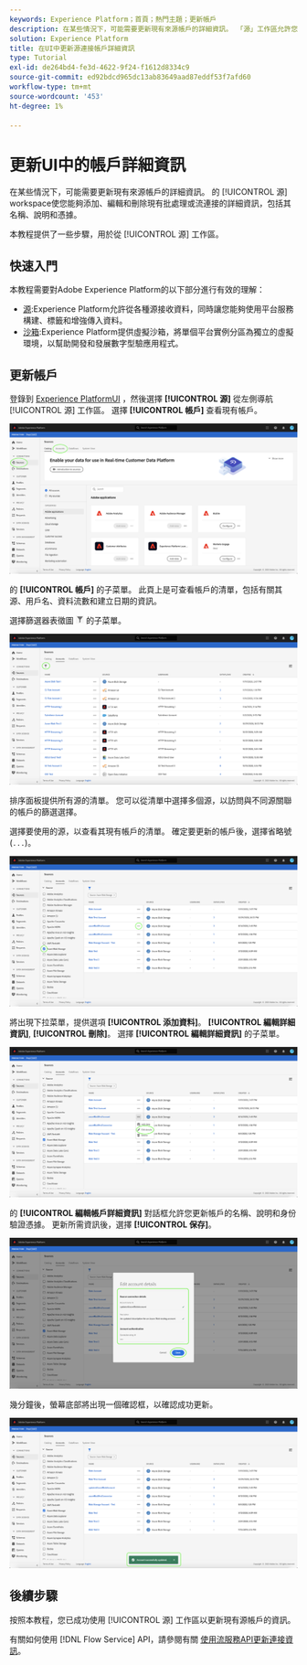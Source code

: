 ```yaml
---
keywords: Experience Platform；首頁；熱門主題；更新帳戶
description: 在某些情況下，可能需要更新現有來源帳戶的詳細資訊。 「源」工作區允許您添加、編輯和刪除現有批處理或流連接的詳細資訊，包括其名稱、說明和憑據。
solution: Experience Platform
title: 在UI中更新源連接帳戶詳細資訊
type: Tutorial
exl-id: de264bd4-fe3d-4622-9f24-f1612d8334c9
source-git-commit: ed92bdcd965dc13ab83649aad87eddf53f7afd60
workflow-type: tm+mt
source-wordcount: '453'
ht-degree: 1%

---
```


# 更新UI中的帳戶詳細資訊

在某些情況下，可能需要更新現有來源帳戶的詳細資訊。 的 [!UICONTROL 源] workspace使您能夠添加、編輯和刪除現有批處理或流連接的詳細資訊，包括其名稱、說明和憑據。

本教程提供了一些步驟，用於從 [!UICONTROL 源] 工作區。

## 快速入門

本教程需要對Adobe Experience Platform的以下部分進行有效的理解：

- [源](../../home.md):Experience Platform允許從各種源接收資料，同時讓您能夠使用平台服務構建、標籤和增強傳入資料。
- [沙箱](../../../sandboxes/home.md):Experience Platform提供虛擬沙箱，將單個平台實例分區為獨立的虛擬環境，以幫助開發和發展數字型驗應用程式。

## 更新帳戶

登錄到 [Experience PlatformUI](https://platform.adobe.com) ，然後選擇 **[!UICONTROL 源]** 從左側導航 [!UICONTROL 源] 工作區。 選擇 **[!UICONTROL 帳戶]** 查看現有帳戶。

![目錄](../../images/tutorials/update/catalog.png)

的 **[!UICONTROL 帳戶]** 的子菜單。 此頁上是可查看帳戶的清單，包括有關其源、用戶名、資料流數和建立日期的資訊。

選擇篩選器表徵圖 ![濾波器](../../images/tutorials/update/filter.png) 的子菜單。

![帳戶清單](../../images/tutorials/update/accounts-list.png)

排序面板提供所有源的清單。 您可以從清單中選擇多個源，以訪問與不同源關聯的帳戶的篩選選擇。

選擇要使用的源，以查看其現有帳戶的清單。 確定要更新的帳戶後，選擇省略號(`...`)。

![帳戶排序](../../images/tutorials/update/accounts-sort.png)

將出現下拉菜單，提供選項 **[!UICONTROL 添加資料]**。 **[!UICONTROL 編輯詳細資訊]**, **[!UICONTROL 刪除]**。 選擇 **[!UICONTROL 編輯詳細資訊]** 的子菜單。

![update](../../images/tutorials/update/update.png)

的 **[!UICONTROL 編輯帳戶詳細資訊]** 對話框允許您更新帳戶的名稱、說明和身份驗證憑據。 更新所需資訊後，選擇 **[!UICONTROL 保存]**。

![編輯帳戶詳細資訊](../../images/tutorials/update/edit-account-details.png)

幾分鐘後，螢幕底部將出現一個確認框，以確認成功更新。

![已確認更新](../../images/tutorials/update/update-confirmed.png)

## 後續步驟

按照本教程，您已成功使用 [!UICONTROL 源] 工作區以更新現有源帳戶的資訊。

有關如何使用 [!DNL Flow Service] API，請參閱有關 [使用流服務API更新連接資訊](../../tutorials/api/update.md)。

